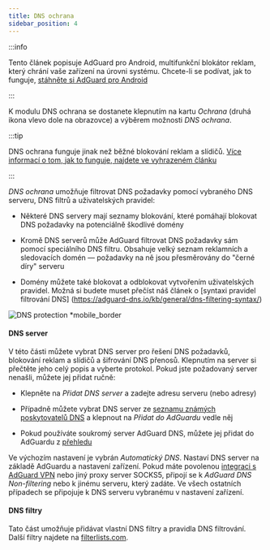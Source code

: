 ```yaml
---
title: DNS ochrana
sidebar_position: 4
---
```


:::info

Tento článek popisuje AdGuard pro Android, multifunkční blokátor reklam, který chrání vaše zařízení na úrovni systému. Chcete-li se podívat, jak to funguje, [stáhněte si AdGuard pro Android](https://agrd.io/download-kb-adblock)

:::

K modulu DNS ochrana se dostanete klepnutím na kartu _Ochrana_ (druhá ikona vlevo dole na obrazovce) a výběrem možnosti _DNS ochrana_.

:::tip

DNS ochrana funguje jinak než běžné blokování reklam a slídičů. [Více informací o tom, jak to funguje, najdete ve vyhrazeném článku](https://adguard-dns.io/kb/general/dns-filtering/#how-does-dns-filtering-work)

:::

_DNS ochrana_ umožňuje filtrovat DNS požadavky pomocí vybraného DNS serveru, DNS filtrů a uživatelských pravidel:

- Některé DNS servery mají seznamy blokování, které pomáhají blokovat DNS požadavky na potenciálně škodlivé domény

- Kromě DNS serverů může AdGuard filtrovat DNS požadavky sám pomocí speciálního DNS filtru. Obsahuje velký seznam reklamních a sledovacích domén — požadavky na ně jsou přesměrovány do "černé díry" serveru

- Domény můžete také blokovat a odblokovat vytvořením uživatelských pravidel. Možná si budete muset přečíst náš článek o [syntaxi pravidel filtrování DNS] (https://adguard-dns.io/kb/general/dns-filtering-syntax/)

![DNS protection \*mobile_border](https://cdn.adtidy.org/blog/new/u8qtxdns_protection.png)

#### DNS server

V této části můžete vybrat DNS server pro řešení DNS požadavků, blokování reklam a slídičů a šifrování DNS přenosů. Klepnutím na server si přečtěte jeho celý popis a vyberte protokol. Pokud jste požadovaný server nenašli, můžete jej přidat ručně:

- Klepněte na _Přidat DNS server_ a zadejte adresu serveru (nebo adresy)

- Případně můžete vybrat DNS server ze [seznamu známých poskytovatelů DNS](https://adguard-dns.io/kb/general/dns-providers/) a klepnout na _Přidat do AdGuardu_ vedle něj

- Pokud používáte soukromý server AdGuard DNS, můžete jej přidat do AdGuardu z [přehledu](https://adguard-dns.io/dashboard/)

Ve výchozím nastavení je vybrán _Automatický DNS_. Nastaví DNS server na základě AdGuardu a nastavení zařízení. Pokud máte povolenou [integraci s AdGuard VPN](/adguard-for-android/features/integration-with-vpn) nebo jiný proxy server SOCKS5, připojí se k _AdGuard DNS Non-filtering_ nebo k jinému serveru, který zadáte. Ve všech ostatních případech se připojuje k DNS serveru vybranému v nastavení zařízení.

#### DNS filtry

Tato část umožňuje přidávat vlastní DNS filtry a pravidla DNS filtrování. Další filtry najdete na [filterlists.com](https://filterlists.com/).
